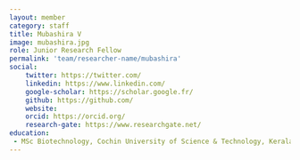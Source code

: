 ```yaml
---
layout: member
category: staff
title: Mubashira V
image: mubashira.jpg
role: Junior Research Fellow
permalink: 'team/researcher-name/mubashira'
social:
    twitter: https://twitter.com/
    linkedin: https://www.linkedin.com/
    google-scholar: https://scholar.google.fr/
    github: https://github.com/
    website:
    orcid: https://orcid.org/
    research-gate: https://www.researchgate.net/
education:
 - MSc Biotechnology, Cochin University of Science & Technology, Kerala
---
```


